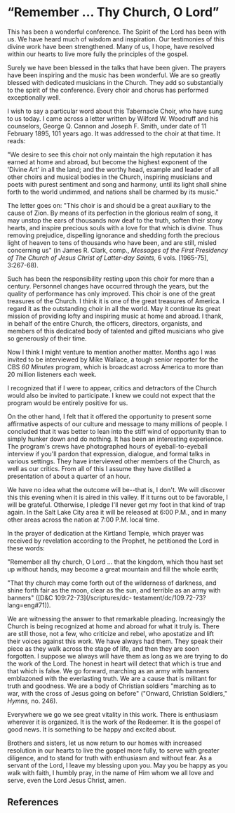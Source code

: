 # “Remember … Thy Church, O Lord”

This has been a wonderful conference. The Spirit of the Lord has been with us.
We have heard much of wisdom and inspiration. Our testimonies of this divine
work have been strengthened. Many of us, I hope, have resolved within our
hearts to live more fully the principles of the gospel.

Surely we have been blessed in the talks that have been given. The prayers
have been inspiring and the music has been wonderful. We are so greatly
blessed with dedicated musicians in the Church. They add so substantially to
the spirit of the conference. Every choir and chorus has performed
exceptionally well.

I wish to say a particular word about this Tabernacle Choir, who have sung to
us today. I came across a letter written by Wilford W. Woodruff and his
counselors, George Q. Cannon and Joseph F. Smith, under date of 11 February
1895, 101 years ago. It was addressed to the choir at that time. It reads:

"We desire to see this choir not only maintain the high reputation it has
earned at home and abroad, but become the highest exponent of the 'Divine Art'
in all the land; and the worthy head, example and leader of all other choirs
and musical bodies in the Church, inspiring musicians and poets with purest
sentiment and song and harmony, until its light shall shine forth to the world
undimmed, and nations shall be charmed by its music."

The letter goes on: "This choir is and should be a great auxiliary to the
cause of Zion. By means of its perfection in the glorious realm of song, it
may unstop the ears of thousands now deaf to the truth, soften their stony
hearts, and inspire precious souls with a love for that which is divine. Thus
removing prejudice, dispelling ignorance and shedding forth the precious light
of heaven to tens of thousands who have been, and are still, misled concerning
us" (in James R. Clark, comp., _Messages of the First Presidency of The Church
of Jesus Christ of Latter-day Saints,_ 6 vols. [1965-75], 3:267-68).

Such has been the responsibility resting upon this choir for more than a
century. Personnel changes have occurred through the years, but the quality of
performance has only improved. This choir is one of the great treasures of the
Church. I think it is one of the great treasures of America. I regard it as
the outstanding choir in all the world. May it continue its great mission of
providing lofty and inspiring music at home and abroad. I thank, in behalf of
the entire Church, the officers, directors, organists, and members of this
dedicated body of talented and gifted musicians who give so generously of
their time.

Now I think I might venture to mention another matter. Months ago I was
invited to be interviewed by Mike Wallace, a tough senior reporter for the CBS
_60 Minutes_ program, which is broadcast across America to more than 20
million listeners each week.

I recognized that if I were to appear, critics and detractors of the Church
would also be invited to participate. I knew we could not expect that the
program would be entirely positive for us.

On the other hand, I felt that it offered the opportunity to present some
affirmative aspects of our culture and message to many millions of people. I
concluded that it was better to lean into the stiff wind of opportunity than
to simply hunker down and do nothing. It has been an interesting experience.
The program's crews have photographed hours of eyeball-to-eyeball interview if
you'll pardon that expression, dialogue, and formal talks in various settings.
They have interviewed other members of the Church, as well as our critics.
From all of this I assume they have distilled a presentation of about a
quarter of an hour.

We have no idea what the outcome will be--that is, I don't. We will discover
this this evening when it is aired in this valley. If it turns out to be
favorable, I will be grateful. Otherwise, I pledge I'll never get my foot in
that kind of trap again. In the Salt Lake City area it will be released at
6:00 P.M., and in many other areas across the nation at 7:00 P.M. local time.

In the prayer of dedication at the Kirtland Temple, which prayer was received
by revelation according to the Prophet, he petitioned the Lord in these words:

"Remember all thy church, O Lord ... that the kingdom, which thou hast set up
without hands, may become a great mountain and fill the whole earth;

"That thy church may come forth out of the wilderness of darkness, and shine
forth fair as the moon, clear as the sun, and terrible as an army with
banners" ([D&amp;C 109:72-73](/scriptures/dc-
testament/dc/109.72-73?lang=eng#71)).

We are witnessing the answer to that remarkable pleading. Increasingly the
Church is being recognized at home and abroad for what it truly is. There are
still those, not a few, who criticize and rebel, who apostatize and lift their
voices against this work. We have always had them. They speak their piece as
they walk across the stage of life, and then they are soon forgotten. I
suppose we always will have them as long as we are trying to do the work of
the Lord. The honest in heart will detect that which is true and that which is
false. We go forward, marching as an army with banners emblazoned with the
everlasting truth. We are a cause that is militant for truth and goodness. We
are a body of Christian soldiers "marching as to war, with the cross of Jesus
going on before" ("Onward, Christian Soldiers," _Hymns,_ no. 246).

Everywhere we go we see great vitality in this work. There is enthusiasm
wherever it is organized. It is the work of the Redeemer. It is the gospel of
good news. It is something to be happy and excited about.

Brothers and sisters, let us now return to our homes with increased resolution
in our hearts to live the gospel more fully, to serve with greater diligence,
and to stand for truth with enthusiasm and without fear. As a servant of the
Lord, I leave my blessing upon you. May you be happy as you walk with faith, I
humbly pray, in the name of Him whom we all love and serve, even the Lord
Jesus Christ, amen.

## References

